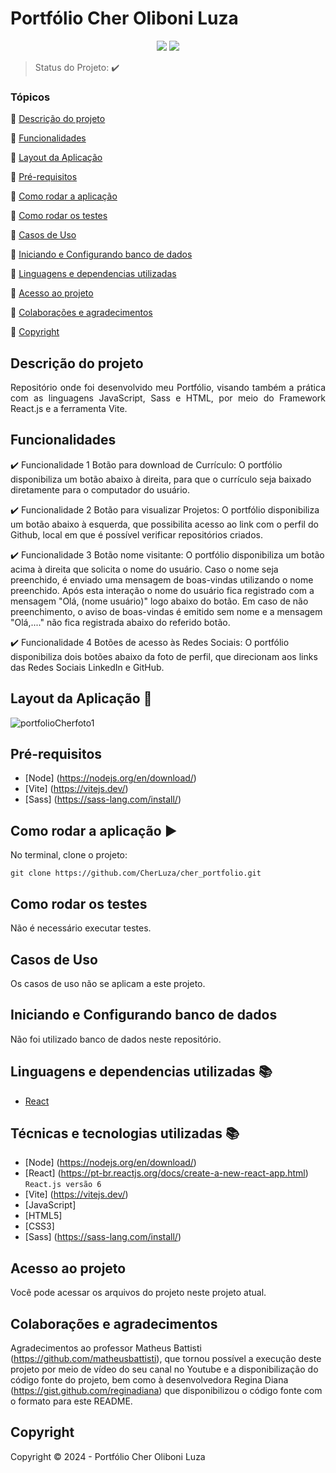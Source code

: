 <h1>Portfólio Cher Oliboni Luza</h1> 

<p align="center">
  <img src="https://img.shields.io/static/v1?label=react&message=framework&color=blue&style=for-the-badge&logo=REACT"/>
<img src="http://img.shields.io/static/v1?label=STATUS&message=CONCLUIDO&color=GREEN&style=for-the-badge"/>
</p>

> Status do Projeto: :heavy_check_mark:

### Tópicos 

:small_blue_diamond: [Descrição do projeto](#descrição-do-projeto)

:small_blue_diamond: [Funcionalidades](#funcionalidades)

:small_blue_diamond: [Layout da Aplicação](#layout-da-aplicação-dash)

:small_blue_diamond: [Pré-requisitos](#pré-requisitos)

:small_blue_diamond: [Como rodar a aplicação](#como-rodar-a-aplicação-arrow_forward)

:small_blue_diamond: [Como rodar os testes](#como-rodar-os-testes)

:small_blue_diamond: [Casos de Uso](#casos-de-uso)

:small_blue_diamond: [Iniciando e Configurando banco de dados](#iniciando-e-configurando-banco-de-dados)

:small_blue_diamond: [Linguagens e dependencias utilizadas](#linguagens-e-dependencias-utilizadas-books)

:small_blue_diamond: [Acesso ao projeto](#acesso-ao-projeto)

:small_blue_diamond: [Colaborações e agradecimentos](#colaborações-e-agradecimentos)

:small_blue_diamond: [Copyright](#copyright)

## Descrição do projeto 

<p align="justify">
  Repositório onde foi desenvolvido meu Portfólio, visando também a prática com as linguagens JavaScript, Sass e HTML, por meio do Framework React.js e a ferramenta Vite.
</p>

## Funcionalidades

:heavy_check_mark: Funcionalidade 1 Botão para download de Currículo: O portfólio disponibiliza um botão abaixo à direita, para que o currículo seja baixado diretamente para o computador do usuário.

:heavy_check_mark: Funcionalidade 2 Botão para visualizar Projetos: O portfólio disponibiliza um botão abaixo à esquerda, que possibilita acesso ao link com o perfil do Github, local em que é possível verificar repositórios criados.

:heavy_check_mark: Funcionalidade 3 Botão nome visitante: O portfólio disponibiliza um botão acima à direita que solicita o nome do usuário. Caso o nome seja preenchido, é enviado uma mensagem de boas-vindas utilizando o nome preenchido. Após esta interação o nome do usuário fica registrado com a mensagem "Olá, (nome usuário)" logo abaixo do botão. Em caso de não preenchimento, o aviso de boas-vindas é emitido sem nome e a mensagem "Olá,...." não fica registrada abaixo do referido botão.

:heavy_check_mark: Funcionalidade 4 Botões de acesso às Redes Sociais: O portfólio disponibiliza dois botões abaixo da foto de perfil, que direcionam aos links das Redes Sociais LinkedIn e GitHub.


## Layout da Aplicação :dash:
![portfolioCherfoto1](https://github.com/CherLuza/cher_portfolio/assets/139655842/50471d27-96c1-4666-832b-c07faeaadb33)


## Pré-requisitos
- [Node] (https://nodejs.org/en/download/)
- [Vite] (https://vitejs.dev/)
- [Sass] (https://sass-lang.com/install/)


## Como rodar a aplicação :arrow_forward:

No terminal, clone o projeto: 

```
git clone https://github.com/CherLuza/cher_portfolio.git
```

## Como rodar os testes

Não é necessário executar testes.


## Casos de Uso

Os casos de uso não se aplicam a este projeto.


## Iniciando e Configurando banco de dados

Não foi utilizado banco de dados neste repositório.


## Linguagens e dependencias utilizadas :books:

- [React](https://pt-br.reactjs.org/docs/create-a-new-react-app.html)

  
## Técnicas e tecnologias utilizadas :books:

- [Node] (https://nodejs.org/en/download/)
- [React] (https://pt-br.reactjs.org/docs/create-a-new-react-app.html) ``React.js versão 6``
- [Vite] (https://vitejs.dev/)
- [JavaScript]
- [HTML5]
- [CSS3]
- [Sass] (https://sass-lang.com/install/)

## Acesso ao projeto
Você pode acessar os arquivos do projeto neste projeto atual.

## Colaborações e agradecimentos
Agradecimentos ao professor Matheus Battisti (https://github.com/matheusbattisti), que tornou possível a execução deste projeto por meio de vídeo do seu canal no Youtube e a disponibilização do código fonte do projeto, bem como à desenvolvedora Regina Diana (https://gist.github.com/reginadiana) que disponibilizou o código fonte com o formato para este README.

## Copyright 

Copyright :copyright: 2024 - Portfólio Cher Oliboni Luza
